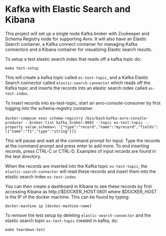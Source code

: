 # Kafka with Elastic Search and Kibana

This project will set up a single node Kafka broker with Zookeeper and Schema Registry node for supporting Avro.
It will also have an Elastic Search container, a Kafka connect container for managing Kafka connectors and a Kibana
container for visualizing Elastic search results.

To setup a test elastic search index that reads off a kafka topic do:

`make test-setup`

This will create a kafka topic called `es-test-topic`, and a Kafka Elastic Search connector called
`elastic-search-connector` which reads off the Kafka topic and inserts the records into an elastic search index called
`es-test-index`.

To insert records into es-test-topic, start an avro-console-consumer by first logging into the schema-registry
container.

`docker-compose exec schema-registry /bin/bash`
`kafka-avro-console-producer --broker-list kafka_broker:9092 --topic es-test-topic --property value.schema=\
'{"type":"record","name":"myrecord","fields":[{"name":"f1","type":"string"}]}`

This will pause and wait at the command prompt for input. Type the records at the command prompt and press enter to
add more. To end inserting records, press CTRL-C or CTRL-D. Examples of input records are found in the test directory.

When the records are inserted into the Kafka topic `es-test-topic`, the `elastic-search-connector` will read these records
and insert them into the elastic search index `es-test-index`.

You can then create a dashboard in Kibana to see these records by first accessing Kibana as http://$DOCKER_HOST:5601
where $DOCKER_HOST is the IP of the docker machine. This can be found by typing:

`docker-machine ip [docker-machine-name]`

To remove the test setup by deleting `elastic-search-connector` and the elastic search topic `es-test-topic` created in
kafka, do:

`make teardown-test`
